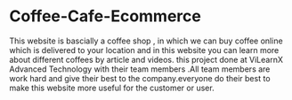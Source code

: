 # Coffee-Cafe-Ecommerce
This website is bascially a coffee shop , in which we can buy coffee online which is delivered to your location and in this website you can learn more about different coffees by article and videos.
this project done at ViLearnX Advanced Technology with their team members .All team members are work hard and give their best to the company.everyone do their best to make this website more useful for the customer or user.
